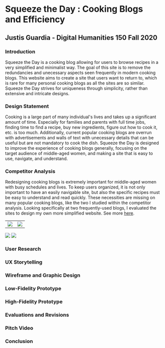 # Squeeze the Day : Cooking Blogs and Efficiency
## Justis Guardia - Digital Humanities 150 Fall 2020

### Introduction
Squeeze the Day is a cooking blog allowing for users to browse recipes in a very simplified and minimalist way. The goal of this site is to remove the redundancies and unecessary aspects seen frequently in modern cooking blogs. This website aims to create a site that users want to return to, which is rare for many personal cooking blogs as all the sites are so similar. Squeeze the Day strives for uniqueness through simplicity, rather than extensive and intricate designs.

### Design Statement
Cooking is a large part of many individual's lives and takes up a significant amount of time. Especially for families and parents with full time jobs, finding time to find a recipe, buy new ingredients, figure out how to cook it, etc. is too much. Additionally, current popular cooking blogs are overrun with advertisements and walls of text with unecessary details that can be useful but are not mandatory to cook the dish. Squeeze the Day is designed to improve the experience of cooking blogs generally, focusing on the target audience of middle-aged women, and making a site that is easy to use, navigate, and understand.

### Competitor Analysis
Redesigning cooking blogs is extremely important for middle-aged women with busy schedules and lives. To keep users organized, it is not only important to have an easily navigable site, but also the specific recipes must be easy to understand and read quickly. These necessities are missing on many popular cooking blogs, like the two I studied within the competitor analysis. Looking specifically at two frequently-used blogs, I evaluated the sites to design my own more simplified website. See more [here](https://justisg.github.io/DH150-JustisG/DH150-Assignments/Assignment02/).

<table>
<tr>
<td> <img src=”https://justisg.github.io/DH150-JustisG/DH150-Assignments/Assignment01/TRC-screenshot.png” height=”300px”> </td>
<td> <img src=”https://justisg.github.io/DH150-JustisG/DH150-Assignments/Assignment01/TSM-screenshot.png” height=”300px”> </td>
</tr>
</table>

<img src=”https://justisg.github.io/DH150-JustisG/DH150-Assignments/Assignment01/TRC-screenshot.png” height=”300px”> 
<img src=”https://justisg.github.io/DH150-JustisG/DH150-Assignments/Assignment01/TSM-screenshot.png” height=”300px”>

### User Research


### UX Storytelling


### Wireframe and Graphic Design


### Low-Fidelity Prototype


### High-Fidelity Prototype


### Evaluations and Revisions


### Pitch Video


### Conclusion
